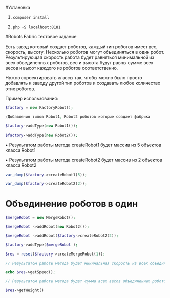 #Установка
1. ```composer install```

2. ```php -S localhost:8181```

#Robots Fabric тестовое задание

Есть завод который создает роботов, каждый тип роботов имеет вес, скорость, высоту. Несколько роботов могут объединяться в один робот. Результирующая скорость работа будет равняться минимальной из всех объединенных роботов, вес и высота будут равны сумме всех весов и высот каждого из роботов соответственно.

Нужно спроектировать классы так, чтобы можно было просто добавлять к заводу другой тип роботов и создавать любое количество этих роботов.

Пример использования:

```php
$factory = new FactoryRobot();

/Добавления типов Robot1, Robot2 роботов которые создает фабрика

$factory->addType(new Robot1());

$factory->addType(new Robot2());
```

• Результатом работы метода createRobot1 будет массив из 5 объектов класса Robot1

• Результатом работы метода createRobot2 будет массив из 2 объектов класса Robot2

```php 
var_dump($factory->createRobot1(5));
```

```php 
var_dump($factory->createRobot2(2));
```

Объединение роботов в один
===========================

```php
$mergeRobot = new MergeRobot();

$mergeRobot ->addRobot(new Robot2());

$mergeRobot ->addRobot($factory->createRobot2(2));

$factory->addType($mergeRobot );

$res = reset($factory->createMergeRobot(1));

// Результатом работы метода будет минимальная скорость из всех объединенных роботов

echo $res->getSpeed();

// Результатом работы метода будет сумма всех весов объединенных роботов

$res->getWeight()
```
